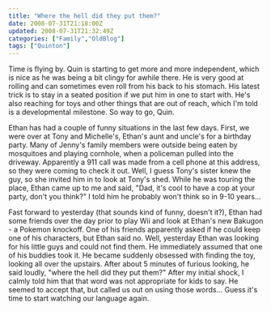 ```yaml
---
title: "Where the hell did they put them?"
date: 2008-07-31T21:18:00Z
updated: 2008-07-31T21:32:49Z
categories: ["Family","OldBlog"]
tags: ["Quinton"]
---
```


Time is flying by.  Quin is starting to get more and more independent, which is nice as he was being a bit clingy for awhile there.  He is very good at rolling and can sometimes even roll from his back to his stomach.  His latest trick is to stay in a seated position if we put him in one to start with.  He's also reaching for toys and other things that are out of reach, which I'm told is a developmental milestone.  So way to go, Quin.

Ethan has had a couple of funny situations in the last few days.  First, we were over at Tony and Michelle's, Ethan's aunt and uncle's for a birthday party.  Many of Jenny's family members were outside being eaten by mosquitoes and playing cornhole, when a policeman pulled into the driveway.  Apparently a 911 call was made from a cell phone at this address, so they were coming to check it out.  Well, I guess Tony's sister knew the guy, so she invited him in to look at Tony's shed.  While he was touring the place, Ethan came up to me and said, "Dad, it's cool to have a cop at your party, don't you think?"  I told him he probably won't think so in 9-10 years...

Fast forward to yesterday (that sounds kind of funny, doesn't it?), Ethan had some friends over the day prior to play Wii and look at Ethan's new Bakugon - a Pokemon knockoff.  One of his friends apparently asked if he could keep one of his characters, but Ethan said no.  Well, yesterday Ethan was looking for his little guys and could not find them.  He immediately assumed that one of his buddies took it.  He became suddenly obsessed with finding the toy, looking all over the upstairs.  After about 5 minutes of furious looking, he said loudly, "where the hell did they put them?"  After my initial shock, I calmly told him that that word was not appropriate for kids to say.  He seemed to accept that, but called us out on using those words...  Guess it's time to start watching our language again.
